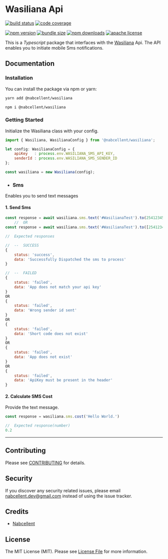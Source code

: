 # Wasiliana Api

[![build status][build-badge]][build]
[![code coverage][coverage-badge]][coverage]

[![npm version][version-badge]][package]
[![bundle size][minzip-badge]][bundlephobia]
[![npm downloads][downloads-badge]][npmtrends]
[![apache license][license-badge]][license]

[build-badge]: https://img.shields.io/github/actions/workflow/status/nabcellent/wasiliana/test.yml?branch=main&logo=github&style=flat-square
[build]: https://github.com/nabcellent/wasiliana/actions?query=workflow%3Avalidate
[coverage-badge]: https://img.shields.io/codecov/c/github/nabcellent/wasiliana.svg?token=UR29MJXL82&style=flat-square
[coverage]: https://codecov.io/github/nabcellent/wasiliana/
[version-badge]: https://img.shields.io/npm/v/@nabcellent/wasiliana.svg?style=flat-square
[package]: https://www.npmjs.com/package/@nabcellent/wasiliana
[minzip-badge]: https://img.shields.io/bundlephobia/minzip/@nabcellent/wasiliana.svg?style=flat-square
[bundlephobia]: https://bundlephobia.com/result?p=@nabcellent/wasiliana
[downloads-badge]: https://img.shields.io/npm/dm/@nabcellent/wasiliana.svg?style=flat-square
[npmtrends]: https://www.npmtrends.com/nabcellent/wasiliana
[license-badge]: https://img.shields.io/npm/l/@nabcellent/wasiliana.svg?style=flat-square
[license]: https://github.com/nabcellent/wasiliana/blob/main/LICENSE

This is a <i>Typescript</i> package that interfaces with the [Wasiliana](https://wasiliana.com/) Api.
The API enables you to initiate mobile Sms notifications.

## Documentation

### Installation

You can install the package via npm or yarn:
```bash
yarn add @nabcellent/wasiliana
```
```bash
npm i @nabcellent/wasiliana
```
### Getting Started
Initialize the Wasiliana class with your config.
```js
import { Wasiliana, WasilianaConfig } from '@nabcellent/wasiliana';

let config: WasilianaConfig = {
    apiKey   : process.env.WASILIANA_SMS_API_KEY,
    senderId : process.env.WASILIANA_SMS_SENDER_ID
};

const wasiliana = new Wasiliana(config);
```

- ### Sms
Enables you to send text messages

#### 1. Send Sms
```js
const response = await wasiliana.sms.text('#WasilianaTest').to(254123456789).send()
    //  OR
const response = await wasiliana.sms.text('#WasilianaTest').to([254123456789]).send()

//  Expected responses

//  --  SUCCESS
{
    status: 'success',
    data: 'Successfully Dispatched the sms to process'
}

//  --  FAILED
{
    status: 'failed',
    data: 'App does not match your api key'
}
OR
{
    status: 'failed',
    data: 'Wrong sender id sent'
}
OR
{
    status: 'failed',
    data: 'Short code does not exist'
}
OR
{
    status: 'failed',
    data: 'App does not exist'
}
OR
{
    status: 'failed',
    data: 'ApiKey must be present in the header'
}
```

#### 2. Calculate SMS Cost
Provide the text message.
```js
const response = wasiliana.sms.cost('Hello World.')

//  Expected response(number)
0.2
```

---

## Contributing

Please see [CONTRIBUTING](CONTRIBUTING.md) for details.

## Security

If you discover any security related issues, please email [nabcellent.dev@gmail.com](mailto:nabcellent.dev@gmail.com) instead of using the issue tracker.

## Credits

- [Nabcellent](https://github.com/Nabcellent)

[comment]: <> (- [All Contributors]&#40;../../contributors&#41;)

## License

The MIT License (MIT). Please see [License File](LICENSE.md) for more information.